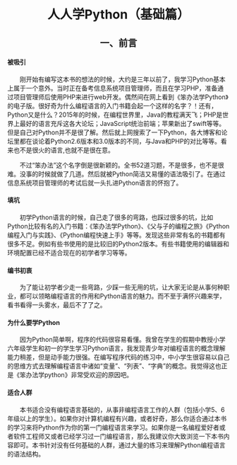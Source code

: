 # <center> 人人学Python（基础篇）</center>
## <center>一、前言</center>
#### 被吸引
&emsp;&emsp;刚开始有编写这本书的想法的时候，大约是三年以前了，我学习Python基本上属于一个意外。当时正在备考信息系统项目管理师，而且在学习PHP，准备通过项目管理师后使用PHP来进行web开发。偶然间在网上看到《笨办法学Python》的电子版。很好奇为什么编程语言的入门书籍会起一个这样的名字？！还有，Python又是什么？2015年的时候，在编程世界里，Java的教程满天飞；PHP是世界上最好的语言充斥这各大论坛；JavaScript统治前端；苹果新出了swift等等。但是自己对Python并不是很了解。然后就上网搜索了一下Python，各大博客和论坛里都在谈论着Python2.6版本和3.0版本的不同，与Java和PHP的对比等等。看来也不是很火的语言,也就不是很在意。

&emsp;&emsp;不过“笨办法”这个名字倒是很新颖的。全书52道习题，不是很多，也不是很难。没事的时候就做了几道。然后就被Python简洁又易懂的语法吸引了。在通过信息系统项目管理师的考试后就一头扎进Python语言的怀抱了。
#### 填坑
&emsp;&emsp;初学Python语言的时候，自己走了很多的弯路，也踩过很多的坑，比如Python比较有名的入门书籍：《笨办法学Python》、《父与子的编程之旅》《Python编程入门与实践》、《Python编程快速上手》等等。发现这些非常有名的书籍都有很多不足。例如有些书使用的是比较旧的Python2版本。有些书籍使用的编辑器和环境配置已经不适合现在的初学者学习等等。
#### 编书初衷
&emsp;&emsp;为了能让初学者少走一些弯路，少踩一些无用的坑，让大家无论是从事何种职业，都可以领略编程语言的作用和Python语言的魅力。而不至于满怀兴趣来学，看书看得一头雾水，最后不了了之。
#### 为什么要学Python
&emsp;&emsp;因为Python简单啊，程序的代码很容易看懂。我曾在学生的假期中教授小学六年级学生和初一的学生学习Python语言，我发现青少年对编程语言的概念理解能力稍差，但是动手能力很强。在编写程序代码的练习中，中小学生很容易以自己的思维方式去理解编程语言中诸如“变量”、“列表”、“字典”的概念。我觉得这也正是《笨办法学python》非常受欢迎的原因吧。
#### 适合人群
&emsp;&emsp;本书适合没有编程语言基础的，从事非编程语言工作的人群（包括小学5、6年级以上的学生）。如果你对计算机编程有兴趣，或者好奇，那么你适合通过本书的学习来将Python作为你的第一门编程语言来学习。如果你是一名编程爱好者或者软件工程师又或者已经学习过一门编程语言，那么我建议你大致浏览一下本书内容即可。本书针对没有任何基础的人群，通过大量的练习来理解Python编程语言的语法结构。
